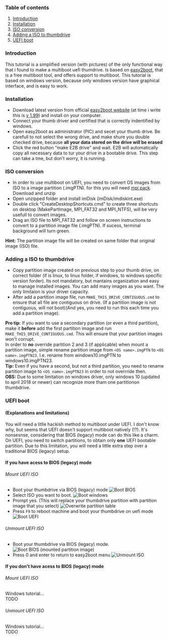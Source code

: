 ### Table of contents
1. [Introduction](#introduction)
2. [Installation](#installation)
3. [ISO conversion](#iso-conversion)
4. [Adding a ISO to thumbdrive](#adding-a-iso-to-thumbdrive)
5. [UEFI boot](#uefi-boot)

### Introduction
This tutorial is a simplified version (with pictures) of the only functional way that i found to make a multiboot uefi thumdrive.
Is based on [easy2boot](http://www.easy2boot.com/), that is a free multiboot tool, and offers support to multiboot.
This tutorial is based on windows version, because only windows version have graphical interface, and is easy to work.

### Installation
* Download latest version from official [easy2boot website](http://www.easy2boot.com/download) (at time i write this is [v 1.99](http://files.easy2boot.com/200003273-a94b8ab584/Easy2Boot_v1.99.exe)) and install on your computer.
* Connect your thumb driver and certified that is correctly indentified by windows.
* Open easy2boot as administrator (PIC) and secet your thumb drive. Be carefull to not select the wrong drive, and make shure you double checked drive, because **all your data stored on the drive will be erased**
* Click the red button "make E2B drive" and wait. E2B will automatically copy all necessary data to tur your drive in a bootable drive. This step can take a tme, but don't worry, it is running.

### ISO conversion
* In order to use multiboot on UEFI, you need to convert OS images from ISO to a image partition (.imgPTN). for this you will need [mpi pack](http://www.easy2boot.com/download/mpi-pack/).<br> Download and unzip
* Open unzipped folder and install imDisk (imDisk/imdiskint.exe)
* Double click "CreateDesktopShortcuts.cmd" to create three shortcuts on desktop (MakePartImage, MPI_FAT32 and MPI_NTFS), will be very usefull to convert images.
* Drag an ISO file to MPI_FAT32 and follow on screen instructions to convert to a partition image file (.imgPTN).
If sucess, terminal background will turn green.

**Hint:** The partition image file will be created on same folder that original image (ISO) file.

### Adding a ISO to thumbdrive
* Copy partition image created on previous step to your thumb drive, on correct folder (if is linux, to linux folder, if windows, to windows specific version forder). Its not mandatory, but mantains organization and easy to manage installed images.
You can add many images as you want. The only limitaion is your driver capacity.
* After add a partition image file, run `MAKE_THIS_DRIVE_CONTIGUOUS.cmd` to ensure that all file are contiguous on drive. (If a partition image is not contiguous, will not boot)(And yes, you need to run this each time you add a  partition image).



**Pro tip:** If you want to use a secondary partition (or even a third partition), make it **before** add the first partition image and run `MAKE_THIS_DRIVE_CONTIGUOUS.cmd`. This will ensure that your partition images won't corrupt.
<br>In order to **no** override partition 2 and 3 (if applicable) when mount a partition image, simple rename partition image from `<OS name>.imgPTN` to `<OS name>.imgPTN23`. I.e. rename from windows10.imgPTN to windows10.imgPTN23.<br>
**Tip:** Even if you have a second, but not a third partition, you need to rename partition image to `<OS name>.imgPTN23` in order to not overrride then.
<br>
**OBS:** Due to some limitation on windows driver, only windows 10 (updated to april 2018 or newer) can recognize more tham one partitionon thumbdrive.

### UEFI boot
#### (Explanations and limitations)
You will need a litlle hackish method to multiboot under UEFI.
I don't know why, but seems that UEFI doesn't support multiboot natively (!?). It's nonsesnse, considering that BIOS (legacy) mode can do this like a charm.
On UEFI, you need to switch partitions, to obtain only **one** UEFI bootable partition.
Due to this limitation, you will need a little extra step over a traditional BIOS (legacy) setup.

#### If you have acess to BIOS (legacy) mode
###### Mount UEFI ISO

* Boot your thumbdrive via BIOS (legacy) mode
![Boot BIOS](main_menu.png)
* Select ISO you want to boot.
![Boot windows](windows_menu.png)
* Prompt yes. (This will replace your thumbdrive partition with partition image that you select)
![Overwrite partition table](overwrite_partition_table.png)
* Press `F9` to reboot machine and boot your thumbdrive on uefi mode
![Boot UEFI](boot_uefi.png)

###### Unmount UEFI ISO
* Boot your thumbdrive via BIOS (legacy) mode.
![Boot BIOS (mounted partition image)](boot_bios.png)
* Press 0 and enter to return to easy2boot menu
![Unmount ISO](unmount_iso.png)

#### If you don't have acess to BIOS (legacy) mode
###### Mount UEFI ISO

Windows tutorial...<br>
TODO

###### Unmount UEFI ISO

Windows tutorial...<br>
TODO
